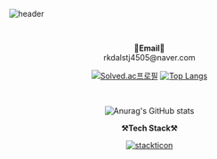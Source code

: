 ![header](https://capsule-render.vercel.app/api?type=waving&color=auto&height=300&section=header&text=welcome&fontSize=90&animation=fadeIn&fontAlignY=38&desc=Minseo's%20GitHub%20Profile&descAlignY=51&descAlign=62)


<br> 

<p align="center">
<Strong>📧Email📧</Strong><br>rkdalstj4505@naver.com<br>
</p>

<div align=center>

[![Solved.ac프로필](http://mazassumnida.wtf/api/v2/generate_badge?boj=rkdalstj4505)](https://solved.ac/profile/rkdalstj4505) [![Top Langs](https://github-readme-stats.vercel.app/api/top-langs/?username=cjo5929&hide=jupyter%20notebook&layout=compact)](https://github.com/anuraghazra/github-readme-stats)

<br>

![Anurag's GitHub stats](https://github-readme-stats.vercel.app/api?username=cjo5929&hide=contribs,prs&show_icons=true&theme=테마)


<p align="center">
    <Strong>⚒️Tech Stack⚒️</Strong><br>
</p>

[![stackticon](https://firebasestorage.googleapis.com/v0/b/stackticon-81399.appspot.com/o/images%2F1717656239387?alt=media&token=262d9cef-fd00-4e6f-81e6-7f1528c3d038)](https://github.com/msdio/stackticon)
<br>
